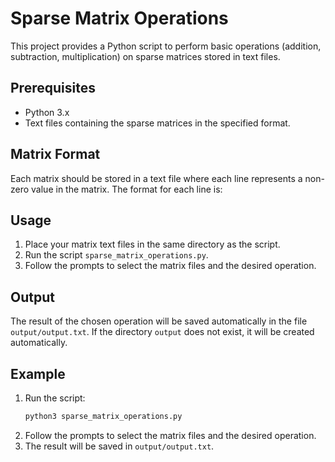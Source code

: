 # Sparse Matrix Operations

This project provides a Python script to perform basic operations (addition, subtraction, multiplication) on sparse matrices stored in text files.

## Prerequisites

- Python 3.x
- Text files containing the sparse matrices in the specified format.

## Matrix Format

Each matrix should be stored in a text file where each line represents a non-zero value in the matrix. The format for each line is:
## Usage

1. Place your matrix text files in the same directory as the script.
2. Run the script `sparse_matrix_operations.py`.
3. Follow the prompts to select the matrix files and the desired operation.

## Output

The result of the chosen operation will be saved automatically in the file `output/output.txt`. If the directory `output` does not exist, it will be created automatically.

## Example

1. Run the script:
    ```bash
    python3 sparse_matrix_operations.py
    ```
2. Follow the prompts to select the matrix files and the desired operation.
3. The result will be saved in `output/output.txt`.
